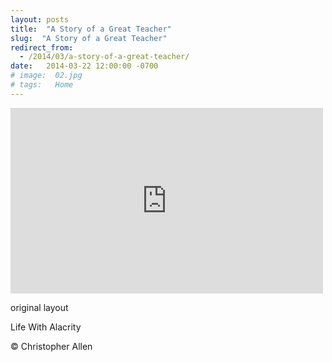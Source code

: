 ```yaml
---
layout: posts
title:  "A Story of a Great Teacher"
slug:  "A Story of a Great Teacher"
redirect_from:
  - /2014/03/a-story-of-a-great-teacher/
date:   2014-03-22 12:00:00 -0700
# image:  02.jpg
# tags:   Home
---
```


<iframe src="https://www.facebook.com/plugins/post.php?href=https%3A%2F%2Fwww.facebook.com%2FChristopherRayAllen%2Fposts%2Fpfbid0XGYgcYnMxPyKeUgsj4LvoGVtibURSgMrfutp8MpkrZsFHgXFAH4PdMT8qxns8HUVl&show_text=true&width=500" width="500" height="297" style="border:none;overflow:hidden" scrolling="no" frameborder="0" allowfullscreen="true" allow="autoplay; clipboard-write; encrypted-media; picture-in-picture; web-share"></iframe>

original layout

Life With Alacrity

© Christopher Allen